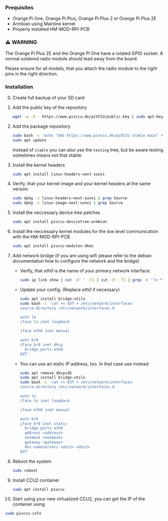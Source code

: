 ### Prequisites

* Orange Pi One, Orange Pi Plus, Orange Pi Plus 2 or Orange Pi Plus 2E
* Armbian using Mainline kernel
* Properly installed HM-MOD-RPI-PCB

### :warning: WARNING
The Orange Pi Plus 2E and the Orange Pi One have a rotated GPIO socket.
A normal soldered radio module should lead away from the board.

Please ensure for all models, that you attach the radio module to the right pins in the right direction.

### Installation
0. Create full backup of your SD card
1. Add the public key of the repository
   ```bash
   wget -q -O - https://www.pivccu.de/piVCCU/public.key | sudo apt-key add -
   ```

2. Add the package repository
   ```bash
   sudo bash -c 'echo "deb https://www.pivccu.de/piVCCU stable main" >> /etc/apt/sources.list.d/pivccu.list'
   sudo apt update
   ```
   Instead of `stable` you can also use the `testing` tree, but be aware testing sometimes means not that stable.

3. Install the kernel headers
   ```bash
   sudo apt install linux-headers-next-sunxi
   ```

4. Verify, that your kernel image and your kernel headers at the same version
   ```bash
   sudo dpkg -s linux-headers-next-sunxi | grep Source
   sudo dpkg -s linux-image-next-sunxi | grep Source
   ```

5. Install the neccessary device tree patches
   ```bash
   sudo apt install pivccu-devicetree-armbian
   ```

6. Install the neccessary kernel modules for the low level communication with the HM-MOD-RPI-PCB
   ```bash
   sudo apt install pivccu-modules-dkms
   ```

7. Add network bridge (if you are using wifi please refer to the debian documentation how to configure the network and the bridge)
   * Verify, that *eth0* is the name of your primary network interface:
      ```bash
      sudo ip link show | cut -d' ' -f2 | cut -d: -f1 | grep -e '^e.*'
      ```

   * Update your config. (Replace *eth0* if necessary)
      ```bash
      sudo apt install bridge-utils
      sudo bash -c 'cat << EOT > /etc/network/interfaces
      source-directory /etc/network/interfaces.d

      auto lo
      iface lo inet loopback
   
      iface eth0 inet manual
   
      auto br0
      iface br0 inet dhcp
        bridge_ports eth0
      EOT'
      ```
   * You can use an static IP address, too. In that case use instead:
      ```bash
      sudo apt remove dhcpcd5
      sudo apt install bridge-utils
      sudo bash -c 'cat << EOT > /etc/network/interfaces
      source-directory /etc/network/interfaces.d

      auto lo
      iface lo inet loopback
   
      iface eth0 inet manual
   
      auto br0
      iface br0 inet static
        bridge_ports eth0
        address <address>
        netmask <netmask>
        gateway <gateway>
        dns-nameservers <dns1> <dns2>
      EOT'
      ```

8. Reboot the system
   ```bash
   sudo reboot
   ```

9. Install CCU2 container
   ```bash
   sudo apt install pivccu
   ```

10. Start using your new virtualized CCU2, you can get the IP of the container using
   ```bash
   sudo pivccu-info
   ```


